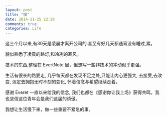 ```yaml
---
layout: post
title: "慢"
date: 2014-11-25 22:20
comments: true
categories: Life
---
```


这三个月以来,有30天是凌晨才离开公司的.甚至有好几天都通宵没有睡过,累。

貌似熟悉了凌晨的路灯,和冷冽的寒风。

技术的东西,整理在 EvertNote 里，但想写一些非技术的冲动似乎更强。

生活有很长的路要走, 几乎每天都在发现不足之处,只能让内心更强大, 去接受,去改变, 淡定去拥抱无时不刻的变化, 怀着信念与希望继续走着。

感谢 Everet 一直以来给我的信念, 我们也都在《感谢你让我上场》获得共鸣。我也坚信这位青年会是我们这届的骄傲。

我想让生活慢下来，做一些重要不紧急的事。
